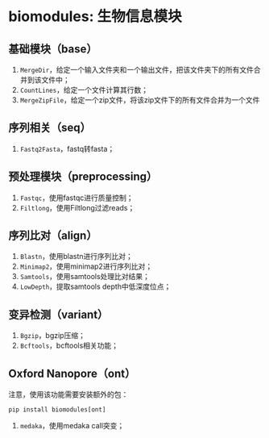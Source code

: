 # biomodules: 生物信息模块

## 基础模块（base）

1. `MergeDir`，给定一个输入文件夹和一个输出文件，把该文件夹下的所有文件合并到该文件中；
2. `CountLines`，给定一个文件计算其行数；
3. `MergeZipFile`，给定一个zip文件，将该zip文件下的所有文件合并为一个文件

## 序列相关（seq）

1. `Fastq2Fasta`，fastq转fasta；

## 预处理模块（preprocessing）

1. `Fastqc`，使用fastqc进行质量控制；
2. `Filtlong`，使用Filtlong过滤reads；

## 序列比对（align）

1. `Blastn`，使用blastn进行序列比对；
2. `Minimap2`，使用minimap2进行序列比对；
3. `Samtools`，使用samtools处理比对结果；
4. `LowDepth`，提取samtools depth中低深度位点；

## 变异检测（variant）

1. `Bgzip`，bgzip压缩；
2. `Bcftools`，bcftools相关功能；

## Oxford Nanopore（ont）

注意，使用该功能需要安装额外的包：

```shell
pip install biomodules[ont]
```

1. `medaka`，使用medaka call突变；